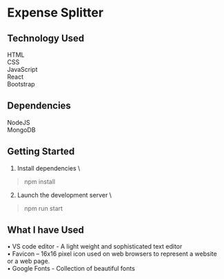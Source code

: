 # Expense Splitter

## Technology Used

HTML \
CSS \
JavaScript \
React \
Bootstrap 

## Dependencies

NodeJS \
MongoDB 

## Getting Started

1.	Install dependencies \
> npm install 
2.	Launch the development server \
> npm run start 

## What I have Used 
•	VS code editor - A light weight and sophisticated text editor \
•	Favicon – 16x16 pixel icon used on web browsers to represent a website or a web page. \
•	Google Fonts - Collection of beautiful fonts 

